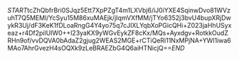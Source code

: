 $START$tcZhQbfrBri0SJqz5Ett7XpPZgT4m1LXVbj6/iJ0iYXE4SqinwDvo81WVzuhT7Q5MEMl/YcSyu15M86xuMAEjk/jIqmVXfMM/jTYo6352j3bvU4bupXRjDwykR3Uj/dF3KeK1fDLoaRngG4Y4yo75q7cJIXLYqbXoPGicQHi+Z023jaHhUSyxeaz+r4Df2pilUIW0++l23yaKX9yWGvEykZF8cKx/MQs+Ayxdgv+RotkkOudZRHn9of/vvDQVA0bAdaZ2gjug2WEAS2MGE+rCTiQeRi11NxMPjNA+YWI1iwa6MAo7AhrGvezH4sOQXk9zLeBRAEZbG4Q6aiHTNicjQ==$END$